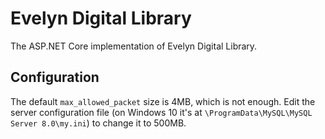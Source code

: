 # Evelyn Digital Library

The ASP.NET Core implementation of Evelyn Digital Library.

## Configuration

The default `max_allowed_packet` size is 4MB, which is not enough. Edit the server
configuration file (on Windows 10 it's at `\ProgramData\MySQL\MySQL Server 8.0\my.ini`)
to change it to 500MB.